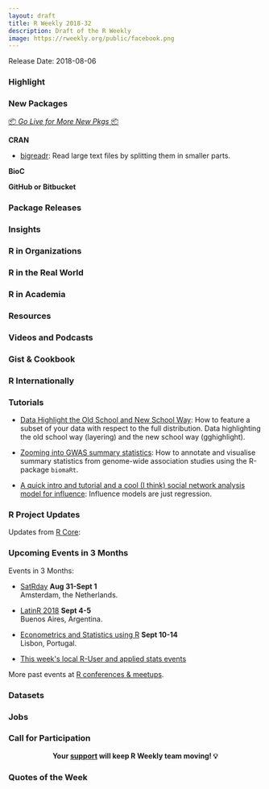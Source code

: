```yaml
---
layout: draft
title: R Weekly 2018-32
description: Draft of the R Weekly
image: https://rweekly.org/public/facebook.png
---
```


Release Date: 2018-08-06

###  Highlight



###  New Packages

<p class="added-hostname"><a href="https://rweekly.org/live" target="_blank" class="externalLink">📦 <i>Go Live for More New Pkgs</i> 📦</a></p>

**CRAN**

+ [bigreadr](https://cran.r-project.org/package=bigreadr): Read large text files by splitting them in smaller parts.


**BioC**


**GitHub or Bitbucket**



### Package Releases


### Insights




###  R in Organizations




### R in the Real World




###  R in Academia



###  Resources




###  Videos and Podcasts



### Gist & Cookbook




### R Internationally



###  Tutorials

+ [Data Highlight the Old School and New School Way](https://www.littlemissdata.com/blog/highlight): How to feature a subset of your data with respect to the full distribution.  Data highlighting the old school way (layering) and the new school way (gghighlight). 

+ [Zooming into GWAS summary statistics](https://sinarueeger.github.io/2018/07/30/locuszoomplot/): How to annotate and visualise summary statistics from genome-wide association studies using the R-package `biomaRt`. 

+ [A quick intro and tutorial and a cool (I think) social network analysis model for influence](https://jrosen48.github.io/blog/social-network-analysis-model-for-influence/): Influence models are just regression.

<!--<div class="post-more-begin"></div><div class="post-more-end"></div>-->

###  R Project Updates

Updates from [R Core](http://developer.r-project.org/blosxom.cgi/R-devel/NEWS):




###  Upcoming Events in 3 Months

Events in 3 Months:

+ [SatRday](https://amsterdam2018.satrdays.org/) **Aug 31-Sept 1**<br />
Amsterdam, the Netherlands.

+ [LatinR 2018](http://latin-r.com/) **Sept 4-5** <br />
Buenos Aires, Argentina.

+ [Econometrics and Statistics using R](http://gades-training.com/en/cursos/Econometrics-and-Statistics-Using-R) **Sept 10-14** <br />
Lisbon, Portugal.

+ [This week's local R-User and applied stats events](https://community.rstudio.com/c/irl)

More past events at [R conferences & meetups](https://conf.rweekly.org).

### Datasets




### Jobs




###  Call for Participation



<p class="hide-support added-hostname support-rweekly" style="text-align: center;font-weight: bold;">Your <a class="non-visited externalLink" href="https://www.patreon.com/rweekly" onclick="pas(this)">support</a> will keep R Weekly team moving! 💡</p>

###  Quotes of the Week

